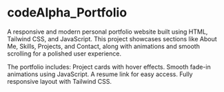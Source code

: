 # codeAlpha_Portfolio
A responsive and modern personal portfolio website built using HTML, Tailwind CSS, and JavaScript. This project showcases sections like About Me, Skills, Projects, and Contact, along with animations and smooth scrolling for a polished user experience.

The portfolio includes:
Project cards with hover effects.
Smooth fade-in animations using JavaScript.
A resume link for easy access.
Fully responsive layout with Tailwind CSS.
